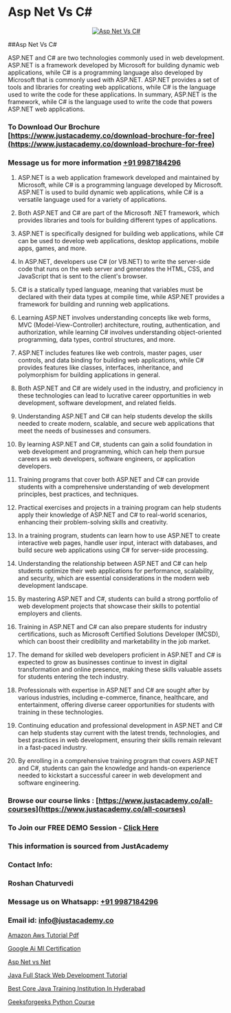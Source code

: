 # Asp Net Vs C#

<p align="center">
  <a href="https://justacademy.co/course-detail/asp-net-training">
    <img src="https://justacademy.co/storage2/course_image/1708336878_course_image.png" alt="Asp Net Vs C#">
  </a>
</p>
##Asp Net Vs C#

ASP.NET and C# are two technologies commonly used in web development. ASP.NET is a framework developed by Microsoft for building dynamic web applications, while C# is a programming language also developed by Microsoft that is commonly used with ASP.NET. ASP.NET provides a set of tools and libraries for creating web applications, while C# is the language used to write the code for these applications. In summary, ASP.NET is the framework, while C# is the language used to write the code that powers ASP.NET web applications.
### To Download Our Brochure [https://www.justacademy.co/download-brochure-for-free](https://www.justacademy.co/download-brochure-for-free)
### Message us for more information [+91 9987184296](https://api.whatsapp.com/send?phone=919987184296)
1) ASP.NET is a web application framework developed and maintained by Microsoft, while C# is a programming language developed by Microsoft. ASP.NET is used to build dynamic web applications, while C# is a versatile language used for a variety of applications.

2) Both ASP.NET and C# are part of the Microsoft .NET framework, which provides libraries and tools for building different types of applications.

3) ASP.NET is specifically designed for building web applications, while C# can be used to develop web applications, desktop applications, mobile apps, games, and more.

4) In ASP.NET, developers use C# (or VB.NET) to write the server-side code that runs on the web server and generates the HTML, CSS, and JavaScript that is sent to the client's browser.

5) C# is a statically typed language, meaning that variables must be declared with their data types at compile time, while ASP.NET provides a framework for building and running web applications.

6) Learning ASP.NET involves understanding concepts like web forms, MVC (Model-View-Controller) architecture, routing, authentication, and authorization, while learning C# involves understanding object-oriented programming, data types, control structures, and more.

7) ASP.NET includes features like web controls, master pages, user controls, and data binding for building web applications, while C# provides features like classes, interfaces, inheritance, and polymorphism for building applications in general.

8) Both ASP.NET and C# are widely used in the industry, and proficiency in these technologies can lead to lucrative career opportunities in web development, software development, and related fields.

9) Understanding ASP.NET and C# can help students develop the skills needed to create modern, scalable, and secure web applications that meet the needs of businesses and consumers.

10) By learning ASP.NET and C#, students can gain a solid foundation in web development and programming, which can help them pursue careers as web developers, software engineers, or application developers.

11) Training programs that cover both ASP.NET and C# can provide students with a comprehensive understanding of web development principles, best practices, and techniques.

12) Practical exercises and projects in a training program can help students apply their knowledge of ASP.NET and C# to real-world scenarios, enhancing their problem-solving skills and creativity.

13) In a training program, students can learn how to use ASP.NET to create interactive web pages, handle user input, interact with databases, and build secure web applications using C# for server-side processing.

14) Understanding the relationship between ASP.NET and C# can help students optimize their web applications for performance, scalability, and security, which are essential considerations in the modern web development landscape.

15) By mastering ASP.NET and C#, students can build a strong portfolio of web development projects that showcase their skills to potential employers and clients.

16) Training in ASP.NET and C# can also prepare students for industry certifications, such as Microsoft Certified Solutions Developer (MCSD), which can boost their credibility and marketability in the job market.

17) The demand for skilled web developers proficient in ASP.NET and C# is expected to grow as businesses continue to invest in digital transformation and online presence, making these skills valuable assets for students entering the tech industry.

18) Professionals with expertise in ASP.NET and C# are sought after by various industries, including e-commerce, finance, healthcare, and entertainment, offering diverse career opportunities for students with training in these technologies.

19) Continuing education and professional development in ASP.NET and C# can help students stay current with the latest trends, technologies, and best practices in web development, ensuring their skills remain relevant in a fast-paced industry.

20) By enrolling in a comprehensive training program that covers ASP.NET and C#, students can gain the knowledge and hands-on experience needed to kickstart a successful career in web development and software engineering.

### Browse our course links : [https://www.justacademy.co/all-courses](https://www.justacademy.co/all-courses) 
### To Join our FREE DEMO Session - [Click Here](https://www.justacademy.co/register-for-course-demo)


### This information is sourced from JustAcademy
### Contact Info:
### Roshan Chaturvedi
### Message us on Whatsapp: [+91 9987184296](https://api.whatsapp.com/send?phone=919987184296)
### Email id: [info@justacademy.co](mailto:info@justacademy.co)
                
[Amazon Aws Tutorial Pdf](https://www.linkedin.com/pulse/amazon-aws-tutorial-pdf-justacademy-ahmedabad-d4uke?trackingId=prRSlQh9pKhqasFrUVZ0gg%3D%3D&lipi=urn%3Ali%3Apage%3Ad_flagship3_company_admin%3BgDkJO5giR6GYKSrzSn7zAw%3D%3D)

[Google Ai Ml Certification](https://www.linkedin.com/pulse/google-ai-ml-certification-justacademy-leicester-b8ete?trackingId=xONbguslhHBaitSdY85fJQ%3D%3D&lipi=urn%3Ali%3Apage%3Ad_flagship3_company_admin%3BIzRPuTOMRFCGaj50%2BCRC7g%3D%3D)

[Asp Net vs Net](https://medium.com/@kamblerajas684/asp-net-vs-net-9610e2a1c90e)

[Java Full Stack Web Development Tutorial](https://medium.com/@shivamja27/java-full-stack-web-development-tutorial-4f53ef9f2156)

[Best Core Java Training Institution In Hyderabad](https://justacademyin.github.io/justacademy/best-core-java-training-institution-in-hyderabad)

[Geeksforgeeks Python Course](https://justacademyin.github.io/justacademy/geeksforgeeks-python-course)


